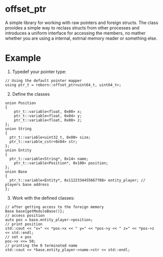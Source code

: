 
# offset_ptr
A simple library for working with raw pointers and foreign structs.
The class provides a simple way to reclass structs from other processes and introduces a uniform interface for accessing the members, no mather whether you are using a internal, extrnal memory reader or something else.

# Example
1. Typedef your pointer type:
```
// Using the default pointer mapper
using ptr_t = reborn::offset_ptr<uint64_t, uint64_t>;
```
2. Define the classes
```
union Position
{
	ptr_t::variable<float, 0x00> x;
	ptr_t::variable<float, 0x04> y;
	ptr_t::variable<float, 0x08> z;
};
union String
{
  ptr_t::variable<uint32_t, 0x00> size;
  ptr_t::variable_cstr<0x04> str;
};
union Entity
{
  ptr_t::variable<String*, 0x14> name;
	ptr_t::variable<Position*, 0x100> position;
};
union Base
{
  ptr_t::variable<Entity*, 0x1122334455667788> entity_player; // players base address
};
```
3. Work with the defined classes:
```
// after getting access to the foreign memory
Base base{getModuleBase()};
// access position
auto pos = base.entity_player->position;
// print position
std::cout << "x=" << *pos->x << " y=" << *pos->y << " z=" << *pos->z << std::endl;
// set x pos
pos->x <<= 50;
// printing the 0 terminated name
std::cout << *base.entity_player->name->str << std::endl;
```
